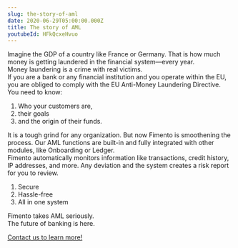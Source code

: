 ```yaml
---
slug: the-story-of-aml
date: 2020-06-29T05:00:00.000Z
title: The story of AML
youtubeId: HFkQcxeHvuo
---
```

Imagine the GDP of a country like France or Germany. That is how much money is getting laundered in the financial system—every year.\
Money laundering is a crime with real victims.\
If you are a bank or any financial institution and you operate within the EU, you are obliged to comply with the EU Anti-Money Laundering Directive.\
You need to know:

1. Who your customers are,
2. their goals
3. and the origin of their funds.

It is a tough grind for any organization. But now Fimento is smoothening the process. Our AML functions are built-in and fully integrated with other modules, like Onboarding or Ledger.\
Fimento automatically monitors information like transactions, credit history, IP addresses, and more. Any deviation and the system creates a risk report for you to review.

1. Secure
2. Hassle-free
3. All in one system

Fimento takes AML seriously.\
The future of banking is here.

[Contact us to learn more!](https://fimento.com/#contact)